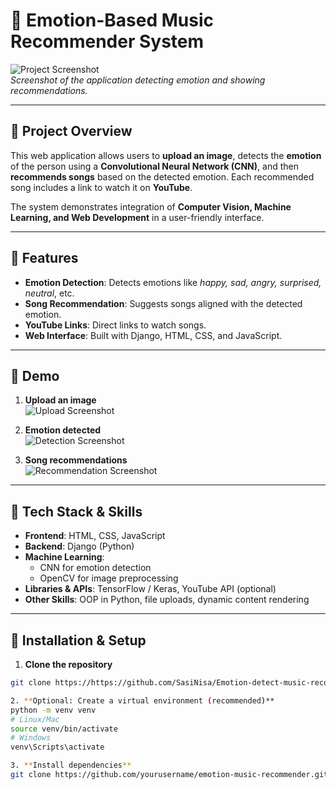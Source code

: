 # 🎵 Emotion-Based Music Recommender System

![Project Screenshot](screenshots/demo.png)  
*Screenshot of the application detecting emotion and showing recommendations.*

---

## 🔹 Project Overview

This web application allows users to **upload an image**, detects the **emotion** of the person using a **Convolutional Neural Network (CNN)**, and then **recommends songs** based on the detected emotion. Each recommended song includes a link to watch it on **YouTube**.  

The system demonstrates integration of **Computer Vision, Machine Learning, and Web Development** in a user-friendly interface.

---

## 🔹 Features

- **Emotion Detection**: Detects emotions like *happy, sad, angry, surprised, neutral*, etc.  
- **Song Recommendation**: Suggests songs aligned with the detected emotion.  
- **YouTube Links**: Direct links to watch songs.  
- **Web Interface**: Built with Django, HTML, CSS, and JavaScript.

---

## 🔹 Demo

1. **Upload an image**  
![Upload Screenshot](screenshots/upload.png)  

2. **Emotion detected**  
![Detection Screenshot](screenshots/detection.png)  

3. **Song recommendations**  
![Recommendation Screenshot](screenshots/recommendation.png)  

---

## 🔹 Tech Stack & Skills

- **Frontend**: HTML, CSS, JavaScript  
- **Backend**: Django (Python)  
- **Machine Learning**:
  - CNN for emotion detection  
  - OpenCV for image preprocessing  
- **Libraries & APIs**: TensorFlow / Keras, YouTube API (optional)  
- **Other Skills**: OOP in Python, file uploads, dynamic content rendering  

---

## 🔹 Installation & Setup
1. **Clone the repository**  
```bash
git clone https://https://github.com/SasiNisa/Emotion-detect-music-recommende.git

2. **Optional: Create a virtual environment (recommended)**
python -m venv venv
# Linux/Mac
source venv/bin/activate
# Windows
venv\Scripts\activate

3. **Install dependencies**
git clone https://github.com/yourusername/emotion-music-recommender.git
